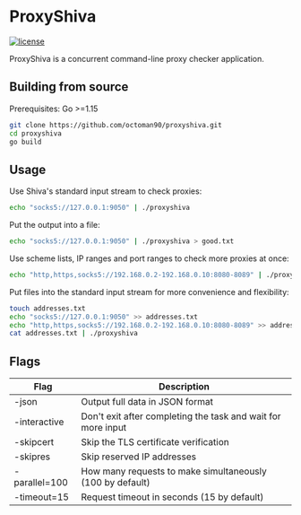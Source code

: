 # ProxyShiva
[![license](https://img.shields.io/github/license/octoman90/proxyshiva)](https://github.com/octoman90/proxyshiva/blob/master/LICENSE)

ProxyShiva is a concurrent command-line proxy checker application.

## Building from source
Prerequisites: Go >=1.15
```bash
git clone https://github.com/octoman90/proxyshiva.git
cd proxyshiva
go build
```

## Usage
Use Shiva's standard input stream to check proxies:
```bash
echo "socks5://127.0.0.1:9050" | ./proxyshiva
```

Put the output into a file:
```bash
echo "socks5://127.0.0.1:9050" | ./proxyshiva > good.txt
```

Use scheme lists, IP ranges and port ranges to check more proxies at once:
```bash
echo "http,https,socks5://192.168.0.2-192.168.0.10:8080-8089" | ./proxyshiva
```

Put files into the standard input stream for more convenience and flexibility:
```bash
touch addresses.txt
echo "socks5://127.0.0.1:9050" >> addresses.txt
echo "http,https,socks5://192.168.0.2-192.168.0.10:8080-8089" >> addresses.txt
cat addresses.txt | ./proxyshiva
```

## Flags

| Flag          | Description                                                  |
| ------------- | ------------------------------------------------------------ |
| -json         | Output full data in JSON format                              |
| -interactive  | Don't exit after completing the task and wait for more input |
| -skipcert     | Skip the TLS certificate verification                        |
| -skipres      | Skip reserved IP addresses                                   |
| -parallel=100 | How many requests to make simultaneously (100 by default)    |
| -timeout=15   | Request timeout in seconds (15 by default)                   |
